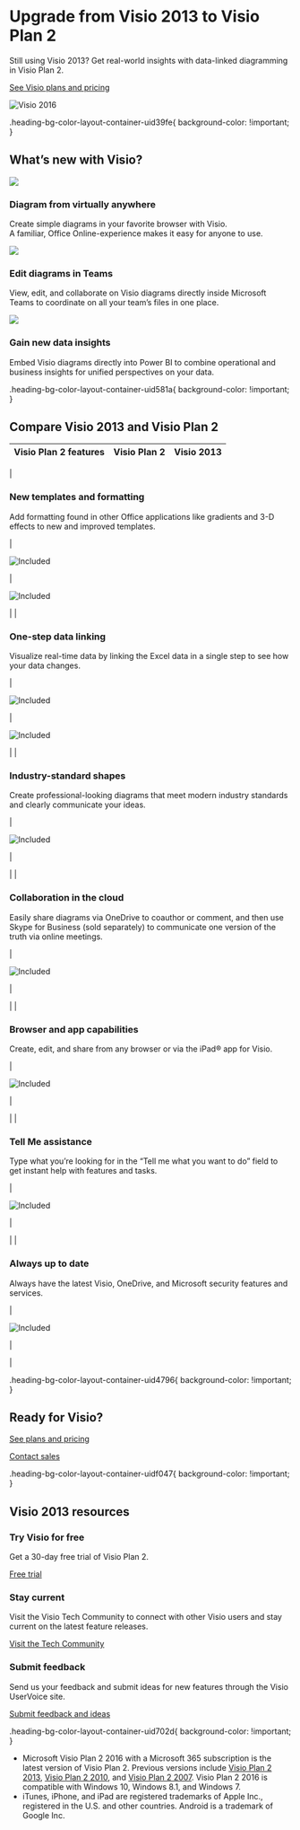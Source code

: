 # Upgrade from Visio 2013 to Visio Plan 2

Still using Visio 2013? Get real-world insights with data-linked diagramming in Visio Plan 2.

[See Visio plans and pricing](https://www.microsoft.com/en-us/microsoft-365/visio/microsoft-visio-plans-and-pricing-compare-visio-options)

 ![Visio 2016](https://cdn-dynmedia-1.microsoft.com/is/image/microsoftcorp/VisioUpdatedTransparent-0_RE4mNPv?resMode=sharp2&op_usm=1.5,0.65,15,0&wid=1920&qlt=95&fmt=png-alpha)

.heading-bg-color-layout-container-uid39fe{ background-color: !important; }

## What’s new with Visio?

![](https://cdn-dynmedia-1.microsoft.com/is/image/microsoftcorp/Icon_Advanced-Diagramming_B1_RE2rT8s?resMode=sharp2&op_usm=1.5,0.65,15,0&wid=50&hei=50&qlt=90&fmt=png-alpha&fit=constrain)

### Diagram from virtually anywhere

Create simple diagrams in your favorite browser with Visio.   
A familiar, Office Online-experience makes it easy for anyone to use.

![](https://cdn-dynmedia-1.microsoft.com/is/image/microsoftcorp/RE2rT8n_RE4M5az?resMode=sharp2&op_usm=1.5,0.65,15,0&wid=50&hei=50&qlt=90&fmt=png-alpha&fit=constrain)

### Edit diagrams in Teams

View, edit, and collaborate on Visio diagrams directly inside Microsoft Teams to coordinate on all your team’s files in one place.

![](https://cdn-dynmedia-1.microsoft.com/is/image/microsoftcorp/RE2s3Ag_RE4mO3S?resMode=sharp2&op_usm=1.5,0.65,15,0&wid=50&hei=50&qlt=90&fmt=png-alpha&fit=constrain)

### Gain new data insights

Embed Visio diagrams directly into Power BI to combine operational and business insights for unified perspectives on your data.

.heading-bg-color-layout-container-uid581a{ background-color: !important; }

## Compare Visio 2013 and Visio Plan 2

| Visio Plan 2 features | Visio Plan 2 | Visio 2013 |
| --- | --- | --- |
| 
### New templates and formatting

Add formatting found in other Office applications like gradients and 3-D effects to new and improved templates.







 | 

![Included](https://cdn-dynmedia-1.microsoft.com/is/image/microsoftcorp/Icon_Check_35x30_RE2ohWZ?resMode=sharp2&op_usm=1.5,0.65,15,0&wid=24&hei=24&qlt=90&fmt=png-alpha&fit=constrain)



 | 

![Included](https://cdn-dynmedia-1.microsoft.com/is/image/microsoftcorp/Icon_Check_35x30_RE2ohWZ?resMode=sharp2&op_usm=1.5,0.65,15,0&wid=24&hei=24&qlt=90&fmt=png-alpha&fit=constrain)



 |
| 

### One-step data linking

Visualize real-time data by linking the Excel data in a single step to see how your data changes.







 | 

![Included](https://cdn-dynmedia-1.microsoft.com/is/image/microsoftcorp/Icon_Check_35x30_RE2ohWZ?resMode=sharp2&op_usm=1.5,0.65,15,0&wid=24&hei=24&qlt=90&fmt=png-alpha&fit=constrain)



 | 

![Included](https://cdn-dynmedia-1.microsoft.com/is/image/microsoftcorp/Icon_Check_35x30_RE2ohWZ?resMode=sharp2&op_usm=1.5,0.65,15,0&wid=24&hei=24&qlt=90&fmt=png-alpha&fit=constrain)



 |
| 

### Industry-standard shapes

Create professional-looking diagrams that meet modern industry standards and clearly communicate your ideas.







 | 

![Included](https://cdn-dynmedia-1.microsoft.com/is/image/microsoftcorp/Icon_Check_35x30_RE2ohWZ?resMode=sharp2&op_usm=1.5,0.65,15,0&wid=24&hei=24&qlt=90&fmt=png-alpha&fit=constrain)



 | 

 |
| 

### Collaboration in the cloud

Easily share diagrams via OneDrive to coauthor or comment, and then use Skype for Business (sold separately) to communicate one version of the truth via online meetings.







 | 

![Included](https://cdn-dynmedia-1.microsoft.com/is/image/microsoftcorp/Icon_Check_35x30_RE2ohWZ?resMode=sharp2&op_usm=1.5,0.65,15,0&wid=24&hei=24&qlt=90&fmt=png-alpha&fit=constrain)



 | 

 |
| 

### Browser and app capabilities

Create, edit, and share from any browser or via the iPad® app for Visio.







 | 

![Included](https://cdn-dynmedia-1.microsoft.com/is/image/microsoftcorp/Icon_Check_35x30_RE2ohWZ?resMode=sharp2&op_usm=1.5,0.65,15,0&wid=24&hei=24&qlt=90&fmt=png-alpha&fit=constrain)



 | 

 |
| 

### Tell Me assistance

Type what you’re looking for in the “Tell me what you want to do” field to get instant help with features and tasks.







 | 

![Included](https://cdn-dynmedia-1.microsoft.com/is/image/microsoftcorp/Icon_Check_35x30_RE2ohWZ?resMode=sharp2&op_usm=1.5,0.65,15,0&wid=24&hei=24&qlt=90&fmt=png-alpha&fit=constrain)



 | 

 |
| 

### Always up to date

Always have the latest Visio, OneDrive, and Microsoft security features and services.







 | 

![Included](https://cdn-dynmedia-1.microsoft.com/is/image/microsoftcorp/Icon_Check_35x30_RE2ohWZ?resMode=sharp2&op_usm=1.5,0.65,15,0&wid=24&hei=24&qlt=90&fmt=png-alpha&fit=constrain)



 | 

 |

.heading-bg-color-layout-container-uid4796{ background-color: !important; }

## Ready for Visio?

[See plans and pricing](https://www.microsoft.com/en-us/microsoft-365/visio/microsoft-visio-plans-and-pricing-compare-visio-options)

[Contact sales](https://www.microsoft.com/en-us/microsoft-365/business/sales-support)

.heading-bg-color-layout-container-uidf047{ background-color: !important; }

## Visio 2013 resources

### Try Visio for free

Get a 30-day free trial of Visio Plan 2.

[Free trial](https://go.microsoft.com/fwlink/p/?LinkID=2111533&clcid=0x409&culture=en-us&country=us)

### Stay current

Visit the Visio Tech Community to connect with other Visio users and stay current on the latest feature releases.

[Visit the Tech Community](https://go.microsoft.com/fwlink/p/?LinkID=2010209&clcid=0x409&culture=en-us&country=us)

### Submit feedback

Send us your feedback and submit ideas for new features through the Visio UserVoice site.

[Submit feedback and ideas](https://go.microsoft.com/fwlink/p/?LinkID=825596&clcid=0x409&culture=en-us&country=us)

.heading-bg-color-layout-container-uid702d{ background-color: !important; }

- Microsoft Visio Plan 2 2016 with a Microsoft 365 subscription is the latest version of Visio Plan 2. Previous versions include [Visio Plan 2 2013](https://www.microsoft.com/en-us/microsoft-365/previous-versions/microsoft-visio-2013), [Visio Plan 2 2010](https://www.microsoft.com/en-us/microsoft-365/previous-versions/microsoft-visio-2010), and [Visio Plan 2 2007](https://www.microsoft.com/en-us/microsoft-365/previous-versions/microsoft-visio-2007). Visio Plan 2 2016 is compatible with Windows 10, Windows 8.1, and Windows 7.
- iTunes, iPhone, and iPad are registered trademarks of Apple Inc., registered in the U.S. and other countries. Android is a trademark of Google Inc.